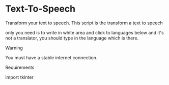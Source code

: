 # Text-To-Speech
Transform your text to speech.
This script is the transform a text to speech

only you need is to write in white area and click to languages below
and it's not a translator, you should type in the language which is there.

Warning

You must have a stable internet connection.

Requirements

import tkinter
